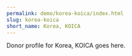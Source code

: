 ```yaml
---
permalink: demo/korea-koica/index.html
slug: korea-koica
short_name: Korea, KOICA
---
```


Donor profile for Korea, KOICA goes here.
